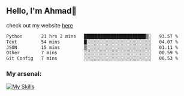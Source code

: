 
## Hello, I'm Ahmad👋

check out my website [here](https://ahmadalwi.com/)

<!--START_SECTION:waka-->

```txt
Python       21 hrs 2 mins   ███████████████████████▒░   93.57 %
Text         54 mins         █░░░░░░░░░░░░░░░░░░░░░░░░   04.07 %
JSON         15 mins         ▒░░░░░░░░░░░░░░░░░░░░░░░░   01.11 %
Other        7 mins          ░░░░░░░░░░░░░░░░░░░░░░░░░   00.59 %
Git Config   7 mins          ░░░░░░░░░░░░░░░░░░░░░░░░░   00.53 %
```

<!--END_SECTION:waka-->

### My arsenal:

[![My Skills](https://skillicons.dev/icons?i=js,ts,py,go,react,nextjs,svelte,nodejs,django,tailwind,html,css,sass,firebase,mongodb,postgres,mysql,redis,git,github,docker,vscode,figma,godot)](https://skillicons.dev)
